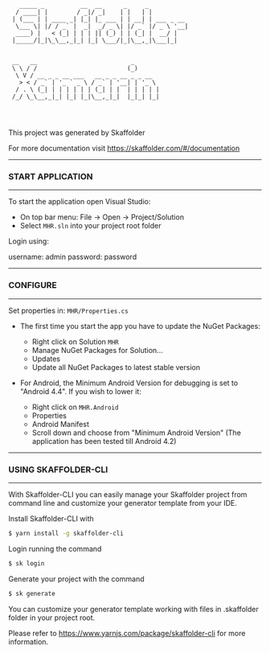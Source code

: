 
```
   _____ _          __  __      _     _           
  / ____| |        / _|/ _|    | |   | |          
 | (___ | | ____ _| |_| |_ ___ | | __| | ___ _ __ 
  \___ \| |/ / _` |  _|  _/ _ \| |/ _` |/ _ \ '__|
  ____) |   < (_| | | | || (_) | | (_| |  __/ |   
 |_____/|_|\_\__,_|_| |_| \___/|_|\__,_|\___|_| 


 __   __                          _       
 \ \ / /                         (_)      
  \ V / __ _ _ __ ___   __ _ _ __ _ _ __  
   > < / _` | '_ ` _ \ / _` | '__| | '_ \ 
  / . \ (_| | | | | | | (_| | |  | | | | |
 /_/ \_\__,_|_| |_| |_|\__,_|_|  |_|_| |_|
                                          
                                                                   
    
```
                                       

This project was generated by Skaffolder

For more documentation visit https://skaffolder.com/#/documentation


--------------
### START APPLICATION
--------------

To start the application open Visual Studio:

* On top bar menu: File -> Open -> Project/Solution
* Select `MHR.sln` into your project root folder

Login using:

username:   admin
password:   password

--------------
### CONFIGURE
--------------

Set properties in: `MHR/Properties.cs`

* The first time you start the app you have to update the NuGet Packages:
    * Right click on Solution `MHR`
    * Manage NuGet Packages for Solution...
    * Updates
    * Update all NuGet Packages to latest stable version

* For Android, the Minimum Android Version for debugging is set to "Android 4.4". If you wish to lower it:
    * Right click on `MHR.Android`
    * Properties
    * Android Manifest
    * Scroll down and choose from "Minimum Android Version" (The application has been tested till Android 4.2) 

--------------
### USING SKAFFOLDER-CLI
--------------

With Skaffolder-CLI you can easily manage your Skaffolder project from command line and customize your generator template from your IDE.

Install Skaffolder-CLI with
``` bash
$ yarn install -g skaffolder-cli
```

Login running the command
``` bash
$ sk login
```

Generate your project with the command
``` bash
$ sk generate
```

You can customize your generator template working with files in .skaffolder folder in your project root.

Please refer to https://www.yarnjs.com/package/skaffolder-cli for more information.
